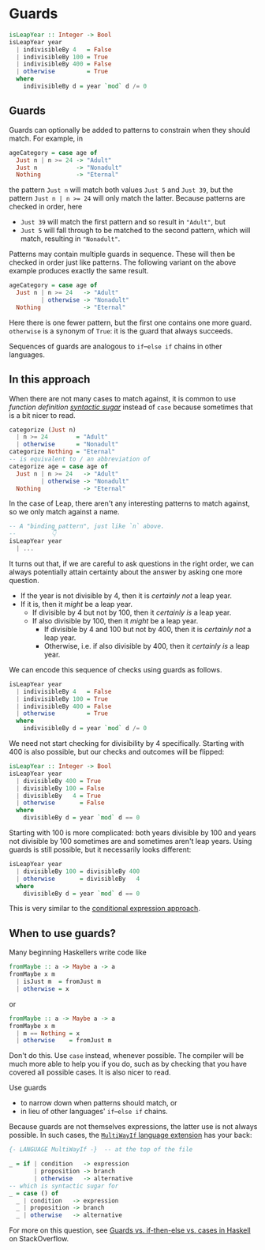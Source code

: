 # Guards

```haskell
isLeapYear :: Integer -> Bool
isLeapYear year
  | indivisibleBy 4   = False
  | indivisibleBy 100 = True
  | indivisibleBy 400 = False
  | otherwise         = True
  where
    indivisibleBy d = year `mod` d /= 0
```

## Guards

Guards can optionally be added to patterns to constrain when they should match.
For example, in

```haskell
ageCategory = case age of
  Just n | n >= 24 -> "Adult"
  Just n           -> "Nonadult"
  Nothing          -> "Eternal"
```

the pattern `Just n` will match both values `Just 5` and `Just 39`, but the pattern `Just n | n >= 24` will only match the latter.
Because patterns are checked in order, here

- `Just 39` will match the first pattern and so result in `"Adult"`, but
- `Just 5` will fall through to be matched to the second pattern, which will match, resulting in `"Nonadult"`.

Patterns may contain multiple guards in sequence.
These will then be checked in order just like patterns.
The following variant on the above example produces exactly the same result.

```haskell
ageCategory = case age of
  Just n | n >= 24   -> "Adult"
         | otherwise -> "Nonadult"
  Nothing            -> "Eternal"
```

Here there is one fewer pattern, but the first one contains one more guard.
`otherwise` is a synonym of `True`: it is the guard that always succeeds.

Sequences of guards are analogous to `if`&ndash;`else if` chains in other languages.


## In this approach

When there are not many cases to match against, it is common to use _function definition [syntactic sugar][wikipedia-syntactic-sugar]_ instead of `case` because sometimes that is a bit nicer to read.

```haskell
categorize (Just n)
  | n >= 24        = "Adult"
  | otherwise      = "Nonadult"
categorize Nothing = "Eternal"
-- is equivalent to / an abbreviation of
categorize age = case age of
  Just n | n >= 24   -> "Adult"
         | otherwise -> "Nonadult"
  Nothing            -> "Eternal"
```

In the case of Leap, there aren't any interesting patterns to match against, so we only match against a name.

```haskell
-- A "binding pattern", just like `n` above.
--          👇
isLeapYear year
  | ...
```

It turns out that, if we are careful to ask questions in the right order, we can always potentially attain certainty about the answer by asking one more question.

- If the year is not divisible by 4, then it is _certainly not_ a leap year.
- If it is, then it _might_ be a leap year.
  - If divisible by 4 but not by 100, then it _certainly is_ a leap year.
  - If also divisible by 100, then it _might_ be a leap year.
    - If divisible by 4 and 100 but not by 400, then it is _certainly not_ a leap year.
    - Otherwise, i.e. if also divisible by 400, then it _certainly is_ a leap year.

We can encode this sequence of checks using guards as follows.

```haskell
isLeapYear year
  | indivisibleBy 4   = False
  | indivisibleBy 100 = True
  | indivisibleBy 400 = False
  | otherwise         = True
  where
    indivisibleBy d = year `mod` d /= 0
```

We need not start checking for divisibility by 4 specifically.
Starting with 400 is also possible, but our checks and outcomes will be flipped:

```haskell
isLeapYear :: Integer -> Bool
isLeapYear year
  | divisibleBy 400 = True
  | divisibleBy 100 = False
  | divisibleBy   4 = True
  | otherwise       = False
  where
    divisibleBy d = year `mod` d == 0
```

Starting with 100 is more complicated: both years divisible by 100 and years not divisible by 100 sometimes are and sometimes aren't leap years.
Using guards is still possible, but it necessarily looks different:

```haskell
isLeapYear year
  | divisibleBy 100 = divisibleBy 400
  | otherwise       = divisibleBy   4
  where
    divisibleBy d = year `mod` d == 0
```

This is very similar to the [conditional expression approach][conditional-expression].



## When to use guards?

Many beginning Haskellers write code like

```haskell
fromMaybe :: a -> Maybe a -> a
fromMaybe x m
  | isJust m  = fromJust m
  | otherwise = x
```

or

```haskell
fromMaybe :: a -> Maybe a -> a
fromMaybe x m
  | m == Nothing = x
  | otherwise    = fromJust m
```

Don't do this.
Use `case` instead, whenever possible.
The compiler will be much more able to help you if you do, such as by checking that you have covered all possible cases.
It is also nicer to read.

Use guards

- to narrow down when patterns should match, or
- in lieu of other languages' `if`&ndash;`else if` chains.

Because guards are not themselves expressions, the latter use is not always possible.
In such cases, the [`MultiWayIf` language extension][multiwayif-extension] has your back:

```haskell
{- LANGUAGE MultiWayIf -}  -- at the top of the file

_ = if | condition   -> expression
       | proposition -> branch
       | otherwise   -> alternative
-- which is syntactic sugar for
_ = case () of
  _ | condition   -> expression
  _ | proposition -> branch
  _ | otherwise   -> alternative
```

For more on this question, see [Guards vs. if-then-else vs. cases in Haskell][so-guards-if-cases] on StackOverflow.


[conditional-expression]:
    https://exercism.org/tracks/python/exercises/leap/approaches/conditional-expression
    "Approach: a conditional expression"


[multiwayif-extension]:
    https://downloads.haskell.org/ghc/latest/docs/users_guide/exts/multiway_if.html
    "GHC Users Guide: Multi-way if-expressions"
[so-guards-if-cases]:
    https://stackoverflow.com/questions/9345589/
    "StackOverflow: Guards vs. if-then-else vs. cases in Haskell"
[wikipedia-syntactic-sugar]:
    https://en.wikipedia.org/wiki/Syntactic_sugar
    "Wikipedia: Syntactic sugar"
